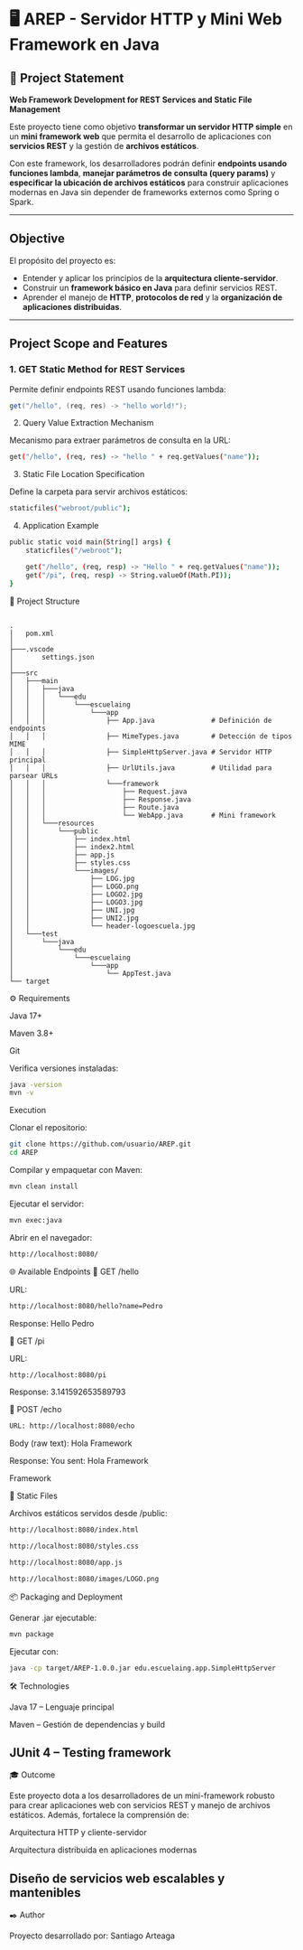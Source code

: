 # 🖥️ AREP - Servidor HTTP y Mini Web Framework en Java

## 📌 Project Statement
**Web Framework Development for REST Services and Static File Management**

Este proyecto tiene como objetivo **transformar un servidor HTTP simple** en un **mini framework web** que permita el desarrollo de aplicaciones con **servicios REST** y la gestión de **archivos estáticos**.  

Con este framework, los desarrolladores podrán definir **endpoints usando funciones lambda**, **manejar parámetros de consulta (query params)** y **especificar la ubicación de archivos estáticos** para construir aplicaciones modernas en Java sin depender de frameworks externos como Spring o Spark.

---

##  Objective
El propósito del proyecto es:
- Entender y aplicar los principios de la **arquitectura cliente-servidor**.  
- Construir un **framework básico en Java** para definir servicios REST.  
- Aprender el manejo de **HTTP**, **protocolos de red** y la **organización de aplicaciones distribuidas**.  

---

##  Project Scope and Features

### 1. **GET Static Method for REST Services**
Permite definir endpoints REST usando funciones lambda:

```java
get("/hello", (req, res) -> "hello world!");
```

2. Query Value Extraction Mechanism

Mecanismo para extraer parámetros de consulta en la URL:
```bash
get("/hello", (req, res) -> "hello " + req.getValues("name"));
```
3. Static File Location Specification

Define la carpeta para servir archivos estáticos:
```bash
staticfiles("webroot/public");

```

4. Application Example

```bash
public static void main(String[] args) {
    staticfiles("/webroot");

    get("/hello", (req, resp) -> "Hello " + req.getValues("name"));
    get("/pi", (req, resp) -> String.valueOf(Math.PI));
}
```

📂 Project Structure

```text

.
│   pom.xml
│
├───.vscode
│       settings.json
│
├───src
│   ├───main
│   │   ├───java
│   │   │   └───edu
│   │   │       └───escuelaing
│   │   │           └───app
│   │   │               ├── App.java              # Definición de endpoints
│   │   │               ├── MimeTypes.java        # Detección de tipos MIME
│   │   │               ├── SimpleHttpServer.java # Servidor HTTP principal
│   │   │               ├── UrlUtils.java         # Utilidad para parsear URLs
│   │   │               └───framework
│   │   │                   ├── Request.java
│   │   │                   ├── Response.java
│   │   │                   ├── Route.java
│   │   │                   └── WebApp.java       # Mini framework
│   │   └───resources
│   │       └───public
│   │           ├── index.html
│   │           ├── index2.html
│   │           ├── app.js
│   │           ├── styles.css
│   │           └───images/
│   │               ├── LOG.jpg
│   │               ├── LOGO.png
│   │               ├── LOGO2.jpg
│   │               ├── LOGO3.jpg
│   │               ├── UNI.jpg
│   │               ├── UNI2.jpg
│   │               └── header-logoescuela.jpg
│   └───test
│       └───java
│           └───edu
│               └───escuelaing
│                   └───app
│                       └── AppTest.java
└── target

```

⚙️ Requirements

Java 17+

Maven 3.8+

Git

Verifica versiones instaladas:
```bash
java -version
mvn -v
```
Execution

Clonar el repositorio:
```bash
git clone https://github.com/usuario/AREP.git
cd AREP
```

Compilar y empaquetar con Maven:
```bash
mvn clean install
```

Ejecutar el servidor:
```bash
mvn exec:java
```
Abrir en el navegador:
```bash
http://localhost:8080/
```

🌐 Available Endpoints
🔹 GET /hello

URL:
```bash
http://localhost:8080/hello?name=Pedro
```

Response:
Hello Pedro

🔹 GET /pi

URL:
```bash
http://localhost:8080/pi
```
Response:
3.141592653589793

🔹 POST /echo
```bash
URL: http://localhost:8080/echo
```

Body (raw text):
Hola Framework

Response:
You sent: Hola Framework

Framework

🔹 Static Files

Archivos estáticos servidos desde /public:
```bash
http://localhost:8080/index.html

http://localhost:8080/styles.css

http://localhost:8080/app.js

http://localhost:8080/images/LOGO.png
```

📦 Packaging and Deployment

Generar .jar ejecutable:
```bash
mvn package
```

Ejecutar con:
```bash
java -cp target/AREP-1.0.0.jar edu.escuelaing.app.SimpleHttpServer
```
🛠️ Technologies

Java 17 – Lenguaje principal

Maven – Gestión de dependencias y build

JUnit 4 – Testing framework
---
🎓 Outcome

Este proyecto dota a los desarrolladores de un mini-framework robusto para crear aplicaciones web con servicios REST y manejo de archivos estáticos. Además, fortalece la comprensión de:

Arquitectura HTTP y cliente-servidor

Arquitectura distribuida en aplicaciones modernas

Diseño de servicios web escalables y mantenibles
---
✒️ Author

Proyecto desarrollado por:
Santiago Arteaga 



